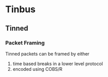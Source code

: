 # Tinbus

## Tinned

### Packet Framing

Tinned packets can be framed by either 
1. time based breaks in a lower level protocol
2. encoded using COBS/R
